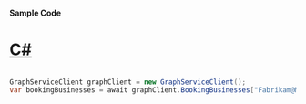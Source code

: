 #### Sample Code
# [C#](#tab/Csharp)

```C#

GraphServiceClient graphClient = new GraphServiceClient();
var bookingBusinesses = await graphClient.BookingBusinesses["Fabrikam@M365B489948.onmicrosoft.com"].Request().GetAsync();

```